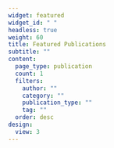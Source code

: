 ```yaml
---
widget: featured
widget_id: " "
headless: true
weight: 60
title: Featured Publications
subtitle: ""
content:
  page_type: publication
  count: 1
  filters:
    author: ""
    category: ""
    publication_type: ""
    tag: ""
  order: desc
design:
  view: 3
---
```

